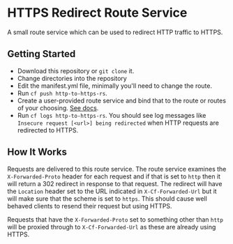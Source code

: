 # HTTPS Redirect Route Service

A small route service which can be used to redirect HTTP traffic to HTTPS.

## Getting Started

- Download this repository or `git clone` it.
- Change directories into the repository
- Edit the manifest.yml file, minimally you'll need to change the route.
- Run `cf push http-to-https-rs`.
- Create a user-provided route service and bind that to the route or routes of your choosing. [See docs](http://docs.cloudfoundry.org/services/route-services.html#user-provided).
- Run `cf logs http-to-https-rs`. You should see log messages like `Insecure request [<url>] being redirected` when HTTP requests are redirected to HTTPS.

## How It Works

Requests are delivered to this route service. The route service examines the `X-Forwarded-Proto` header for each request and if that is set to `http` then it will return a 302 redirect in response to that request. The redirect will have the `Location` header set to the URL indicated in `X-Cf-Forwarded-Url` but it will make sure that the scheme is set to `https`. This should cause well behaved clients to resend their request but using HTTPS.

Requests that have the `X-Forwarded-Proto` set to something other than `http` will be proxied through to `X-Cf-Forwarded-Url` as these are already using HTTPS.
